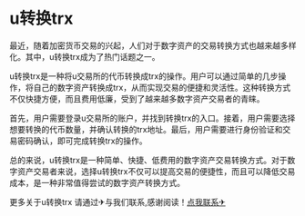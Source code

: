 # u转换trx

最近，随着加密货币交易的兴起，人们对于数字资产的交易转换方式也越来越多样化。其中，u转换trx成为了热门话题之一。

u转换trx是一种将u交易所的代币转换成trx的操作。用户可以通过简单的几步操作，将自己的数字资产转换成trx，从而实现交易的便捷和灵活性。这种转换方式不仅快捷方便，而且费用低廉，受到了越来越多数字资产交易者的青睐。

首先，用户需要登录u交易所的账户，并找到转换trx的入口。接着，用户需要选择想要转换的代币数量，并确认转换的trx地址。最后，用户需要进行身份验证和交易密码确认，即可完成转换trx的操作。

总的来说，u转换trx是一种简单、快捷、低费用的数字资产交易转换方式。对于数字资产交易者来说，选择u转换trx不仅可以提高交易的便捷性，而且可以降低交易成本，是一种非常值得尝试的数字资产转换方式。

更多关于u转换trx 请通过✈与我们联系,感谢阅读！[点我联系✈](https://www.G208.com)